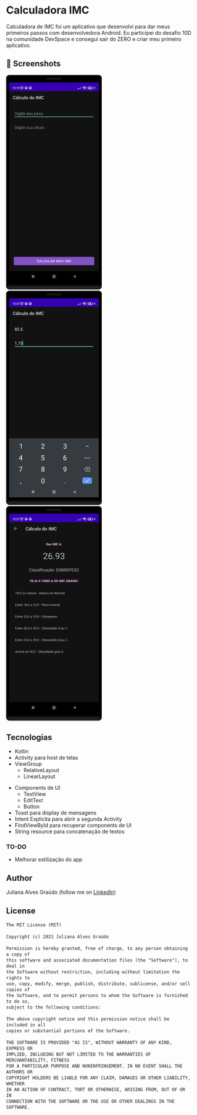 # Calculadora IMC
Calculadora de IMC foi um aplicativo que desenvolvi para dar meus primeiros passos com desenvolvedora Android. Eu participei do desafio 10D na comunidade DevSpace e consegui sair do ZERO e criar meu primeiro aplicativo.



## :camera_flash: Screenshots
<!-- You can add more screenshots here if you like -->
<img src="/results/imc1.png" width="260">&emsp;<img src="/results/imc2.png" width="260">&emsp;<img src="/results/imc3.png" width="260">

## Tecnologias
* Kotlin
* Activity para host de telas
* ViewGroup
    * RelativeLayout
    * LinearLayout
- Components de UI
    - TextView
    - EditText
    - Button
- Toast para display de mensagens
- Intent Explicita para abrir a segunda Activity
- FindViewById para recuperar components de UI
- String resource para concatenação de textos


### TO-DO
- Melhorar estilização do app

## Author
Juliana Alves Graúdo (follow me on [LinkedIn](https://www.linkedin.com/in/julianagraudo))

## License
```
The MIT License (MIT)

Copyright (c) 2021 Juliana Alves Graúdo

Permission is hereby granted, free of charge, to any person obtaining a copy of
this software and associated documentation files (the "Software"), to deal in
the Software without restriction, including without limitation the rights to
use, copy, modify, merge, publish, distribute, sublicense, and/or sell copies of
the Software, and to permit persons to whom the Software is furnished to do so,
subject to the following conditions:

The above copyright notice and this permission notice shall be included in all
copies or substantial portions of the Software.

THE SOFTWARE IS PROVIDED "AS IS", WITHOUT WARRANTY OF ANY KIND, EXPRESS OR
IMPLIED, INCLUDING BUT NOT LIMITED TO THE WARRANTIES OF MERCHANTABILITY, FITNESS
FOR A PARTICULAR PURPOSE AND NONINFRINGEMENT. IN NO EVENT SHALL THE AUTHORS OR
COPYRIGHT HOLDERS BE LIABLE FOR ANY CLAIM, DAMAGES OR OTHER LIABILITY, WHETHER
IN AN ACTION OF CONTRACT, TORT OR OTHERWISE, ARISING FROM, OUT OF OR IN
CONNECTION WITH THE SOFTWARE OR THE USE OR OTHER DEALINGS IN THE SOFTWARE.
```

